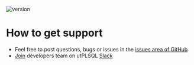 ![version](https://img.shields.io/badge/version-v3.1.11.3375--develop-blue.svg)

# How to get support

- Feel free to post questions, bugs or issues in the [issues area of GitHub](https://github.com/utPLSQL/utPLSQL/issues)
- [Join](https://join.slack.com/t/utplsql/shared_invite/zt-d6zor80g-WWqAhbLWioJZUtLYeXetzA) developers team on utPLSQL [Slack](https://utplsql.slack.com/)

